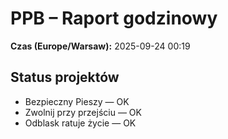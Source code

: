 # PPB – Raport godzinowy
**Czas (Europe/Warsaw):** 2025-09-24 00:19

## Status projektów
- Bezpieczny Pieszy — OK
- Zwolnij przy przejściu — OK
- Odblask ratuje życie — OK

